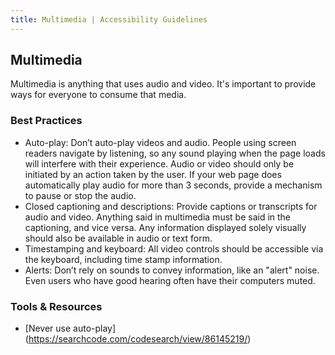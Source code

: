 ```yaml
---
title: Multimedia | Accessibility Guidelines
---
```

## Multimedia

Multimedia is anything that uses audio and video. It's important to provide ways for everyone to consume that media.

### Best Practices

* <span class="text-bold">Auto-play</span>: Don’t auto-play videos and audio. People using screen readers navigate by listening, so any sound playing when the page loads will interfere with their experience. Audio or video should only be initiated by an action taken by the user. If your web page does automatically play audio for more than 3 seconds, provide a mechanism to pause or stop the audio.
* <span class="text-bold">Closed captioning and descriptions</span>: Provide captions or transcripts for audio and video. Anything said in multimedia must be said in the captioning, and vice versa. Any information displayed solely visually should also be available in audio or text form.
* <span class="text-bold">Timestamping and keyboard</span>: All video controls should be accessible via the keyboard, including time stamp information.
* <span class="text-bold">Alerts</span>: Don’t rely on sounds to convey information, like an "alert" noise. Even users who have good hearing often have their computers muted.

### Tools &amp; Resources
* [Never use auto-play] (https://searchcode.com/codesearch/view/86145219/)
